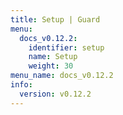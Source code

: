 ```yaml
---
title: Setup | Guard
menu:
  docs_v0.12.2:
    identifier: setup
    name: Setup
    weight: 30
menu_name: docs_v0.12.2
info:
  version: v0.12.2
---
```


